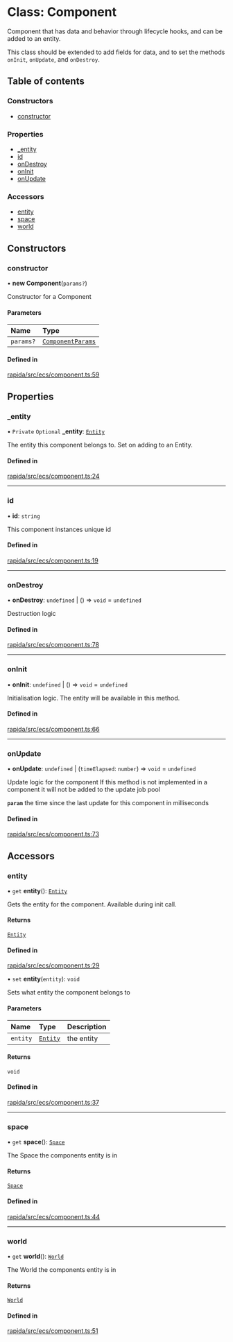 # Class: Component

Component that has data and behavior through lifecycle hooks, and can be added to an entity.

This class should be extended to add fields for data, and to set the methods `onInit`, `onUpdate`, and `onDestroy`.

## Table of contents

### Constructors

- [constructor](Component.md#constructor)

### Properties

- [\_entity](Component.md#_entity)
- [id](Component.md#id)
- [onDestroy](Component.md#ondestroy)
- [onInit](Component.md#oninit)
- [onUpdate](Component.md#onupdate)

### Accessors

- [entity](Component.md#entity)
- [space](Component.md#space)
- [world](Component.md#world)

## Constructors

### constructor

• **new Component**(`params?`)

Constructor for a Component

#### Parameters

| Name | Type |
| :------ | :------ |
| `params?` | [`ComponentParams`](../modules.md#componentparams) |

#### Defined in

[rapida/src/ecs/component.ts:59](https://gitlab.com/rapidajs/rapida/-/blob/6cbf5c3/packages/rapida/src/ecs/component.ts#L59)

## Properties

### \_entity

• `Private` `Optional` **\_entity**: [`Entity`](Entity.md)

The entity this component belongs to. Set on adding to an Entity.

#### Defined in

[rapida/src/ecs/component.ts:24](https://gitlab.com/rapidajs/rapida/-/blob/6cbf5c3/packages/rapida/src/ecs/component.ts#L24)

___

### id

• **id**: `string`

This component instances unique id

#### Defined in

[rapida/src/ecs/component.ts:19](https://gitlab.com/rapidajs/rapida/-/blob/6cbf5c3/packages/rapida/src/ecs/component.ts#L19)

___

### onDestroy

• **onDestroy**: `undefined` \| () => `void` = `undefined`

Destruction logic

#### Defined in

[rapida/src/ecs/component.ts:78](https://gitlab.com/rapidajs/rapida/-/blob/6cbf5c3/packages/rapida/src/ecs/component.ts#L78)

___

### onInit

• **onInit**: `undefined` \| () => `void` = `undefined`

Initialisation logic. The entity will be available in this method.

#### Defined in

[rapida/src/ecs/component.ts:66](https://gitlab.com/rapidajs/rapida/-/blob/6cbf5c3/packages/rapida/src/ecs/component.ts#L66)

___

### onUpdate

• **onUpdate**: `undefined` \| (`timeElapsed`: `number`) => `void` = `undefined`

Update logic for the component
If this method is not implemented in a component it will not be added to the update job pool

**`param`** the time since the last update for this component in milliseconds

#### Defined in

[rapida/src/ecs/component.ts:73](https://gitlab.com/rapidajs/rapida/-/blob/6cbf5c3/packages/rapida/src/ecs/component.ts#L73)

## Accessors

### entity

• `get` **entity**(): [`Entity`](Entity.md)

Gets the entity for the component. Available during init call.

#### Returns

[`Entity`](Entity.md)

#### Defined in

[rapida/src/ecs/component.ts:29](https://gitlab.com/rapidajs/rapida/-/blob/6cbf5c3/packages/rapida/src/ecs/component.ts#L29)

• `set` **entity**(`entity`): `void`

Sets what entity the component belongs to

#### Parameters

| Name | Type | Description |
| :------ | :------ | :------ |
| `entity` | [`Entity`](Entity.md) | the entity |

#### Returns

`void`

#### Defined in

[rapida/src/ecs/component.ts:37](https://gitlab.com/rapidajs/rapida/-/blob/6cbf5c3/packages/rapida/src/ecs/component.ts#L37)

___

### space

• `get` **space**(): [`Space`](Space.md)

The Space the components entity is in

#### Returns

[`Space`](Space.md)

#### Defined in

[rapida/src/ecs/component.ts:44](https://gitlab.com/rapidajs/rapida/-/blob/6cbf5c3/packages/rapida/src/ecs/component.ts#L44)

___

### world

• `get` **world**(): [`World`](World.md)

The World the components entity is in

#### Returns

[`World`](World.md)

#### Defined in

[rapida/src/ecs/component.ts:51](https://gitlab.com/rapidajs/rapida/-/blob/6cbf5c3/packages/rapida/src/ecs/component.ts#L51)
